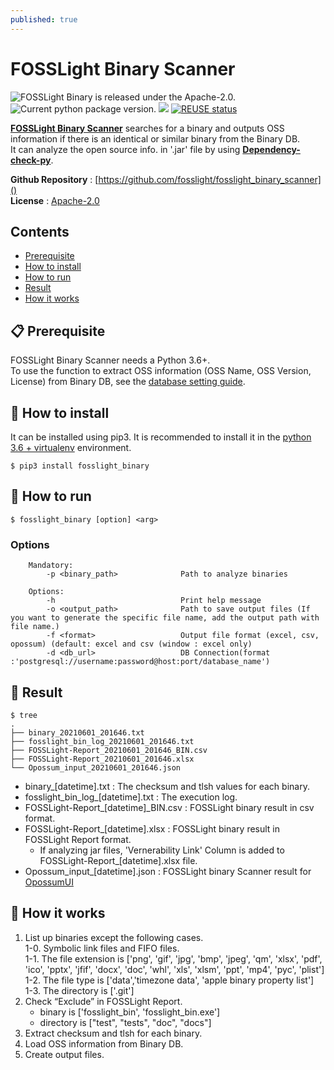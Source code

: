 ```yaml
---
published: true
---
```

# FOSSLight Binary Scanner

<img src="https://img.shields.io/pypi/l/fosslight_binary" alt="FOSSLight Binary is released under the Apache-2.0." /> <img src="https://img.shields.io/pypi/v/fosslight_binary" alt="Current python package version." /> <img src="https://img.shields.io/pypi/pyversions/fosslight_binary" /> [![REUSE status](https://api.reuse.software/badge/github.com/fosslight/fosslight_binary_scanner)](https://api.reuse.software/info/github.com/fosslight/fosslight_binary_scanner)

[**FOSSLight Binary Scanner**](https://github.com/fosslight/fosslight_binary_scanner) searches for a binary and outputs OSS information if there is an identical or similar binary from the Binary DB.   
It can analyze the open source info. in '.jar' file by using [**Dependency-check-py**](https://github.com/jhermann/dependency-check-py).   
   
**Github Repository** : [https://github.com/fosslight/fosslight_binary_scanner]()  
**License** : [Apache-2.0](https://github.com/fosslight/fosslight_binary_scanner/blob/main/LICENSE)

## Contents
- [Prerequisite](#-prerequisite)
- [How to install](#-how-to-install)
- [How to run](#-how-to-run)
- [Result](#-result)
- [How it works](#-how-it-works)


## 📋 Prerequisite
FOSSLight Binary Scanner needs a Python 3.6+.    
To use the function to extract OSS information (OSS Name, OSS Version, License) from Binary DB, see the [database setting guide](etc/binary_db.md).

## 🎉 How to install
It can be installed using pip3. It is recommended to install it in the [python 3.6 + virtualenv](etc/guide_virtualenv.md) environment.

```
$ pip3 install fosslight_binary
```

## 🚀 How to run
````
$ fosslight_binary [option] <arg>
````    

### Options
```` 
    Mandatory:
        -p <binary_path>              Path to analyze binaries

    Options:
        -h                            Print help message
        -o <output_path>              Path to save output files (If you want to generate the specific file name, add the output path with file name.)
        -f <format>                   Output file format (excel, csv, opossum) (default: excel and csv (window : excel only)
        -d <db_url>                   DB Connection(format :'postgresql://username:password@host:port/database_name')
````    

## 📁 Result

```
$ tree
.
├── binary_20210601_201646.txt
├── fosslight_bin_log_20210601_201646.txt
├── FOSSLight-Report_20210601_201646_BIN.csv
├── FOSSLight-Report_20210601_201646.xlsx
└── Opossum_input_20210601_201646.json

```
- binary_[datetime].txt : The checksum and tlsh values for each binary.
- fosslight_bin_log_[datetime].txt : The execution log.
- FOSSLight-Report_[datetime]_BIN.csv : FOSSLight binary result in csv format.
- FOSSLight-Report_[datetime].xlsx : FOSSLight binary result in FOSSLight Report format.    
   - If analyzing jar files, 'Vernerability Link' Column is added to FOSSLight-Report_[datetime].xlsx file.    
- Opossum_input_[datetime].json : FOSSLight binary Scanner result for [OpossumUI](https://github.com/opossum-tool/OpossumUI)

## 🧐 How it works
1. List up binaries except the following cases.    
    1-0. Symbolic link files and FIFO files.    
    1-1. The file extension is ['png', 'gif', 'jpg', 'bmp', 'jpeg', 'qm', 'xlsx', 'pdf', 'ico', 'pptx', 'jfif', 'docx',
                                'doc', 'whl', 'xls', 'xlsm', 'ppt', 'mp4', 'pyc', 'plist']            
    1-2. The file type is ['data','timezone data', 'apple binary property list']    
    1-3. The directory is ['.git']    
2. Check “Exclude” in FOSSLight Report.         
    - binary is ['fosslight_bin', 'fosslight_bin.exe']     
    - directory is ["test", "tests", "doc", "docs"]     
3. Extract checksum and tlsh for each binary.     
4. Load OSS information from Binary DB.      
5. Create output files.  
